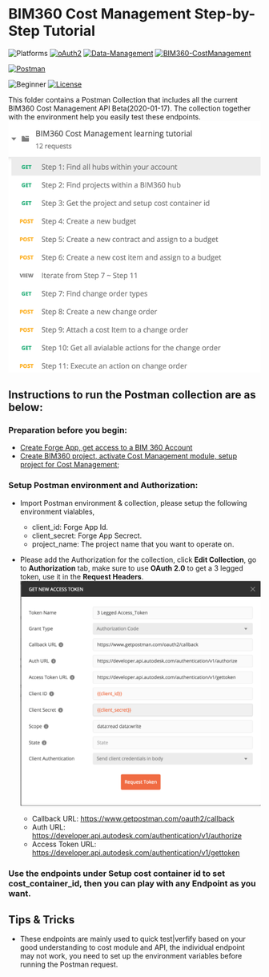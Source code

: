 # BIM360 Cost Management Step-by-Step Tutorial

![Platforms](https://img.shields.io/badge/Web-Windows|MacOS-lightgray.svg)
[![oAuth2](https://img.shields.io/badge/Authentication-v1-green.svg)](http://developer.autodesk.com/)
[![Data-Management](https://img.shields.io/badge/Data%20Management-v2-green.svg)](http://developer.autodesk.com/)
[![BIM360-CostManagement](https://img.shields.io/badge/BIM360%20Cost%20Management-beta-green.svg)](http://developer.autodesk.com/)

[![Postman](https://img.shields.io/badge/Postman-v7-orange.svg)](https://www.getpostman.com/)

![Beginner](https://img.shields.io/badge/Level-Beginner-green.svg)
[![License](https://img.shields.io/:license-MIT-blue.svg)](http://opensource.org/licenses/MIT)

This folder contains a Postman Collection that includes all the current BIM360 Cost Management API Beta(2020-01-17). The collection together with the environment help you easily test these endpoints.
![Collection](Img/collection.png)


## Instructions to run the Postman collection are as below:

### Preparation before you begin:
- [Create Forge App, get access to a BIM 360 Account](https://forge.autodesk.com/en/docs/bim360/v1/tutorials/getting-started/get-access-to-account/)
- [Create BIM360 project, activate Cost Management module, setup project for Cost Management](https://help.autodesk.com/view/BIM360D/ENU/?guid=BIM360D_Cost_Management_getting_started_with_cost_management_html);

### Setup Postman environment and Authorization:
- Import Postman environment & collection, please setup the following environment vialables, 
    - client_id:     Forge App Id.
    - client_secret: Forge App Secrect. 
    - project_name:  The project name that you want to operate on.

- Please add the Authorization for the collection, click **Edit Collection**, go to **Authorization** tab, make sure to use **OAuth 2.0** to get a 3 legged token, use it in the **Request Headers**.
![3leggedToken](Img/3leggedToken.png)
    - Callback URL: https://www.getpostman.com/oauth2/callback
    - Auth URL: https://developer.api.autodesk.com/authentication/v1/authorize 
    - Access Token URL: https://developer.api.autodesk.com/authentication/v1/gettoken

### Use the endpoints under **Setup cost container id** to set cost_container_id, then you can play with any Endpoint as you want.

## Tips & Tricks
- These endpoints are mainly used to quick test|verfify based on your good understanding to cost module and API, the individual endpoint may not work, you need to set up the environment variables before running the Postman request.
